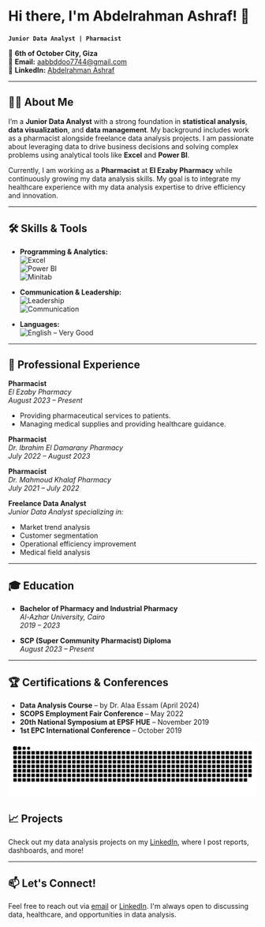 # Hi there, I'm Abdelrahman Ashraf! 👋

**`Junior Data Analyst | Pharmacist`**

📍 **6th of October City, Giza**  
📧 **Email:** [aabbddoo7744@gmail.com](mailto:aabbddoo7744@gmail.com)  
🔗 **LinkedIn:** [Abdelrahman Ashraf](https://www.linkedin.com/in/abdelrahman-ashraf-60943a224)

---

## 👨‍💻 About Me

I’m a **Junior Data Analyst** with a strong foundation in **statistical analysis**, **data visualization**, and **data management**. My background includes work as a pharmacist alongside freelance data analysis projects. I am passionate about leveraging data to drive business decisions and solving complex problems using analytical tools like **Excel** and **Power BI**.

Currently, I am working as a **Pharmacist** at **El Ezaby Pharmacy** while continuously growing my data analysis skills. My goal is to integrate my healthcare experience with my data analysis expertise to drive efficiency and innovation.

---

## 🛠 Skills & Tools

- **Programming & Analytics:**  
  ![Excel](https://img.shields.io/badge/-Excel-217346?logo=microsoft-excel&logoColor=white)  
  ![Power BI](https://img.shields.io/badge/-Power%20BI-F2C811?logo=power-bi&logoColor=black)  
  ![Minitab](https://img.shields.io/badge/-Minitab-blue)

- **Communication & Leadership:**  
  ![Leadership](https://img.shields.io/badge/-Leadership-blueviolet)  
  ![Communication](https://img.shields.io/badge/-Communication-brightgreen)

- **Languages:**  
  ![English](https://img.shields.io/badge/-English-blue) – Very Good  

---

## 💼 Professional Experience

**Pharmacist**  
*El Ezaby Pharmacy*  
_August 2023 – Present_  
- Providing pharmaceutical services to patients.  
- Managing medical supplies and providing healthcare guidance.

**Pharmacist**  
*Dr. Ibrahim El Damarany Pharmacy*  
_July 2022 – August 2023_

**Pharmacist**  
*Dr. Mahmoud Khalaf Pharmacy*  
_July 2021 – July 2022_

**Freelance Data Analyst**  
_Junior Data Analyst specializing in:_  
- Market trend analysis  
- Customer segmentation  
- Operational efficiency improvement  
- Medical field analysis

---

## 🎓 Education

- **Bachelor of Pharmacy and Industrial Pharmacy**  
  *Al-Azhar University, Cairo*  
  _2019 – 2023_

- **SCP (Super Community Pharmacist) Diploma**  
  _August 2023 – Present_

---

## 🏆 Certifications & Conferences

- **Data Analysis Course** – by Dr. Alaa Essam (April 2024)  
- **SCOPS Employment Fair Conference** – May 2022  
- **20th National Symposium at EPSF HUE** – November 2019  
- **1st EPC International Conference** – October 2019

<div align="center">
  <img src="https://raw.githubusercontent.com/Platane/snk/output/github-contribution-grid-snake-dark.svg" alt="Dark Mode Snake Animation" />
</div>

## 📈 Projects

Check out my data analysis projects on my [LinkedIn](https://www.linkedin.com/in/abdelrahman-ashraf-60943a224), where I post reports, dashboards, and more!

---

## 📫 Let's Connect!

Feel free to reach out via [email](mailto:aabbddoo7744@gmail.com) or [LinkedIn](https://www.linkedin.com/in/abdelrahman-ashraf-60943a224). I'm always open to discussing data, healthcare, and opportunities in data analysis.
